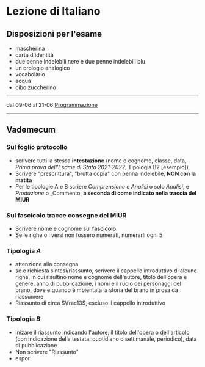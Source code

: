 # Lezione di Italiano
## Disposizioni per l'esame

* mascherina
* carta d'identità
* due penne indelebili nere e due penne indelebili blu
* un orologio analogico
* vocabolario
* acqua
* cibo zuccherino
---

dal 09-06 al 21-06 <u>Programmazione</u>

 ---
## Vademecum

### Sul foglio protocollo
* scrivere tutti la stessa **intestazione** (nome e cognome, classe, data, _Prima prova dell'Esame di Stato 2021-2022_, Tipologia B2 [esempio])
* Scrivere "prescrittura", "brutta copia" con penna indelebile, **NON con la matita**
* Per le tipologie A e B scriere _Comprensione e Analisi_ o solo _Analisi_, e _Produzione_ o _Commento, **a seconda di come indicato nella traccia del MIUR**
### Sul fascicolo tracce consegne del MIUR
* Scrivere nome e cognome sul **fascicolo**
* Se le righe o i versi non fossero numerati, numerarli ogni 5
### Tipologia $A$
* attenzione alla consegna
* se è richiesta sintesi/riassunto, scrivere il cappello introduttivo di alcune righe, in cui risultino nome e cognome dell'autore, titolo dell'opera e genere, anno di pubblicazione, i nomi e il ruolo dei personaggi del brano, dove e quando è mbientata la storia del brano in prosa da riassumere
* Riassunto di circa $\frac13$, escluso il cappello introduttivo
### Tipologia $B$
* inizare il riassunto indicando l'autore, il titolo dell'opera o dell'articolo (con indicazione della testata: quotidiano o settimanale, periodico), data di pubblicazione
* Non scrivere "Riassunto"
* espor
<!--stackedit_data:
eyJoaXN0b3J5IjpbMTgwODgzODc5MiwtMTA0MTg4OTI2NF19
-->